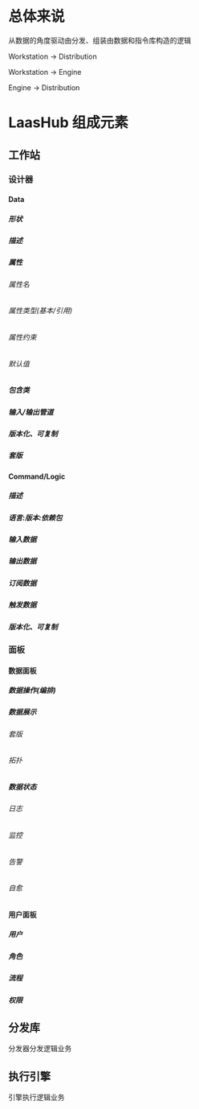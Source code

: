 # 总体来说

从数据的角度驱动由分发、组装由数据和指令库构造的逻辑

Workstation -> Distribution

Workstation -> Engine

Engine		   -> Distribution

# LaasHub 组成元素

## 工作站	

### 设计器

#### Data

##### 形状

##### 描述

##### 属性

###### 属性名

###### 属性类型(基本/引用)

###### 属性约束

###### 默认值

##### 包含类

##### 输入/输出管道

##### 版本化、可复制

##### 套版

#### Command/Logic

##### 描述

##### 语言:版本:依赖包

##### 输入数据

##### 输出数据

##### 订阅数据

##### 触发数据

##### 版本化、可复制

### 面板

#### 数据面板

##### 数据操作(编排)

##### 数据展示

###### 套版

###### 拓扑

##### 数据状态

###### 日志

###### 监控

###### 告警

###### 自愈

#### 用户面板

##### 用户

##### 角色

##### 流程

##### 权限

## 分发库

分发器分发逻辑业务

## 执行引擎

引擎执行逻辑业务
